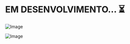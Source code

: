 <h1> EM DESENVOLVIMENTO... ⏳</h1>

![Image](https://github.com/user-attachments/assets/592bcfeb-0c17-4c8c-8a00-96b85fa24b7a)

![Image](https://github.com/user-attachments/assets/47ef0263-dbb4-4bbd-95b3-c056fa4f2ee3)
